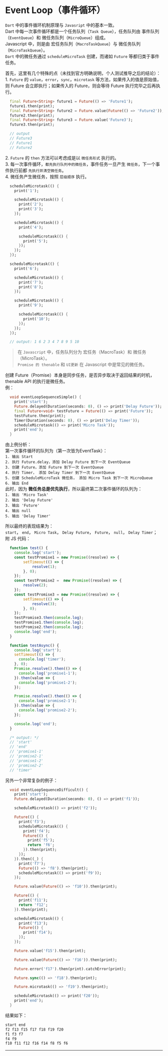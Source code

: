 # Event Loop（事件循环）  
`Dart` 中的事件循环机制原理与 `Javasript` 中的基本一致。  
Dart 中每一次事件循环都是一个任务队列（`Task Queue`），任务队列由 事件队列（`EventQueue`）和 微任务队列（`MicroQueue`）组成。  
Javascript 中，则是由 宏任务队列（`MacroTaskQueue`）与 微任务队列（`MicroTaskQueue`）。  
`Dart` 中的微任务通过 `scheduleMicroTask` 创建，而诸如 `Future` 等都归类于事件任务。  

首先，这里有几个特殊的点（未找到官方明确说明，个人测试推导之后的结论）：  
1\. `Future` 的 `value`，`error`，`sync`，`microtask` 等方法，如果传入的值是原始值，则 Future 会立即执行；如果传入的 Future，则会等待 Future 执行完毕之后再执行。  
```dart
  final Future<String> future1 = Future(() => 'Future1');
  future1.then(print);
  final Future<String> future2 = Future.value(Future(() => 'Future2'));
  future2.then(print);
  final Future<String> future3 = Future.value('Future3');
  future3.then(print);

  // output
  // Future3
  // Future1
  // Future2
```
2\. `Future` 的 `then` 方法可以考虑成是以 `微任务形式` 执行的。  
3\. 每一次事件循环，`都先执行队列中的微任务`，事件任务一旦产生 `微任务`，下一个事件执行前都 `先执行并清空微任务`。  
4\. 微任务产生微任务，按照 `层级顺序` 执行。  
```dart
  scheduleMicrotask(() {
    print('1');

    scheduleMicrotask(() {
      print('2');
      print('3');
    });

    scheduleMicrotask(() {
      print('4');

      scheduleMicrotask(() {
        print('5');
      });
    });
  });

  scheduleMicrotask(() {
    print('6');

    scheduleMicrotask(() {
      print('7');
      print('8');
    });

    scheduleMicrotask(() {
      print('9');

      scheduleMicrotask(() {
        print('10');
      });
    });
  });

  // output: 1 6 2 3 4 7 8 9 5 10
```

> 在 `Javascript` 中，任务队列分为 宏任务（MacroTask）和 微任务（MicroTask）。  
> `Promise 的 thenable` 和 `UI更新` 在 Javascript 中是常见的微任务。  

创建 Future（Promise）本身是同步任务，是否异步取决于返回结果的时机，thenable API 的执行是微任务。  
例：  
```dart
  void eventLoopSequenceSimple() {
    print('start');
    Future.delayed(Duration(seconds: 0), () => print('Delay Future'));
    final Future<void> testFuture = Future(() => print('Future'));
    testFuture.then(print);
    Timer(Duration(seconds: 0), () => print('Delay Timer'));
    scheduleMicrotask(() => print('Micro Task'));
    print('end');
  }
```
由上例分析：  
第一次事件循环的队列为（第一次皆为EventTask）：  
`1. 输出 Start`  
`2. 执行 Future.delay，添加 Delay Future 到下一次 EventQueue`  
`3. 创建 Future，添加 Future 到下一次 EventQueue`  
`4. 执行 Timer， 添加 Delay Timer 到下一次 EventQueue`  
`5. 创建 ScheduleMicroTask 微任务， 添加 Micro Task 到下一次 MicroQueue`  
`6. 输出 End`  
此时，因为 **微任务总是优先执行**，所以最终第二次事件循环的队列为：  
`1. 输出 'Micro Task'`  
`2. 输出 'Delay Future'`  
`3. 输出 'Future'`  
`4. 输出 null`  
`5. 输出 'Delay Timer'`  

所以最终的表现结果为：  
`start`， `end`， `Micro Task`， `Delay Future`， `Future`， `null`， `Delay Timer`；  
附 JS 代码：  
```ts
  function test() {
    console.log('start');
    const testPromise1 = new Promise((resolve) => {
        setTimeout(() => {
            resolve(1);
        }, 0);
    });
    const testPromise2 =  new Promise((resolve) => {
        resolve(2);
    });
    const testPromise3 = new Promise((resolve) => {
        setTimeout(() => {
            resolve(3);
        }, 0);
    });
    testPromise3.then(console.log);
    testPromise1.then(console.log);
    testPromise2.then(console.log);
    console.log('end');
  }

  function testAsync() {
    console.log('start');
    setTimeout(() => {
      console.log('timer');
    }, 0);
    Promise.resolve().then(() => {
      console.log('promise1-1');
    }).then(value => {
      console.log('promise1-2');
    });

    Promise.resolve().then(() => {
      console.log('promise2-1');
    }).then(value => {
      console.log('promise2-2');
    });

    console.log('end');
  }

  /* output: */
  // 'start'
  // 'end'
  // 'promise1-1'
  // 'promise2-1'
  // 'promise1-2'
  // 'promise2-2'
  // 'timer'
```

另外一个非常复杂的例子：  
```dart
  void eventLoopSequenceDifficult() {
    print('start');
    Future.delayed(Duration(seconds: 0), () => print('f1'));

    scheduleMicrotask(() => print('f2'));

    Future(() {
      print('f3');
      scheduleMicrotask(() {
        print('f4');
        Future(() {
          print('f5');
          return 'f6';
        }).then(print);
      });
    }).then((_) {
      print('f7');
      Future(() => 'f8').then(print);
      scheduleMicrotask(() => print('f9'));
    });

    Future.value(Future(() => 'f10')).then(print);

    Future(() {
      print('f11');
      return 'f12';
    }).then(print);

    scheduleMicrotask(() {
      print('f13');
      Future(() {
        print('f14');
      });
    });

    Future.value('f15').then(print);

    Future.value(Future(() => 'f16')).then(print);

    Future.error('f17').then(print).catchError(print);

    Future.sync(() => 'f18').then(print);

    Future.microtask(() => 'f19').then(print);

    scheduleMicrotask(() => print('f20'));
    print('end');
  }
```
结果如下：  
```dart
start end
f2 f13 f15 f17 f18 f19 f20
f1 f3 f7
f4 f9
f10 f11 f12 f16 f14 f8 f5 f6
```

---
